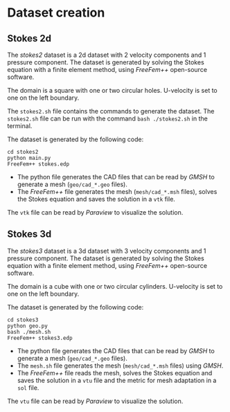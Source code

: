# Dataset creation

## Stokes 2d

The *stokes2* dataset is a 2d dataset with 2 velocity components and 1 pressure component. The dataset is generated by solving the Stokes equation with a finite element method, using *FreeFem++* open-source software.

The domain is a square with one or two circular holes. U-velocity is set to one on the left boundary.

The `stokes2.sh` file contains the commands to generate the dataset. The `stokes2.sh` file can be run with the command `bash ./stokes2.sh` in the terminal.

The dataset is generated by the following code:

```
cd stokes2
python main.py
FreeFem++ stokes.edp
```

- The python file generates the CAD files that can be read by *GMSH* to generate a mesh (```geo/cad_*.geo``` files).
- The *FreeFem++* file generates the mesh (```mesh/cad_*.msh``` files), solves the Stokes equation and saves the solution in a ```vtk``` file.

The ```vtk``` file can be read by *Paraview* to visualize the solution.

## Stokes 3d

The *stokes3* dataset is a 3d dataset with 3 velocity components and 1 pressure component. The dataset is generated by solving the Stokes equation with a finite element method, using *FreeFem++* open-source software.

The domain is a cube with one or two circular cylinders. U-velocity is set to one on the left boundary.

The dataset is generated by the following code:

```
cd stokes3
python geo.py
bash ./mesh.sh
FreeFem++ stokes3.edp
```

- The python file generates the CAD files that can be read by *GMSH* to generate a mesh (```geo/cad_*.geo``` files).
- The ```mesh.sh``` file generates the mesh (```mesh/cad_*.msh``` files) using *GMSH*.
- The *FreeFem++* file reads the mesh, solves the Stokes equation and saves the solution in a ```vtu``` file and the metric for mesh adaptation in a ```sol``` file.

The ```vtu``` file can be read by *Paraview* to visualize the solution.